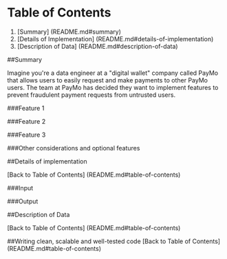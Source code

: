 # Table of Contents

1. [Summary] (README.md#summary)
2. [Details of Implementation] (README.md#details-of-implementation)
3. [Description of Data] (README.md#description-of-data)

##Summary

Imagine you're a data engineer at a "digital wallet" company called PayMo that allows users to easily request and make payments to other PayMo users. The team at PayMo has decided they want to implement features to prevent fraudulent payment requests from untrusted users. 

###Feature 1

###Feature 2


###Feature 3


###Other considerations and optional features

##Details of implementation

[Back to Table of Contents] (README.md#table-of-contents)

###Input


###Output


##Description of Data

[Back to Table of Contents] (README.md#table-of-contents)


##Writing clean, scalable and well-tested code
[Back to Table of Contents] (README.md#table-of-contents)
